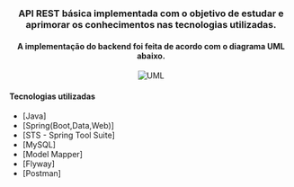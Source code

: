 <h3 align="center">
  <p>API REST básica implementada com o objetivo de estudar e aprimorar os conhecimentos nas tecnologias utilizadas.</p>
</h3>

<h4 align="Center"><p>A implementação do backend foi feita de acordo com o diagrama UML abaixo.</p></h4>

<p align="center">
<img alt="UML" src="https://uploaddeimagens.com.br/images/003/039/052/original/UML_osworks.jpg?1611063925"> 
</p>


<h4>
	<p>Tecnologias utilizadas</p>
</h4>

-  [Java]
-  [Spring(Boot,Data,Web)]
-  [STS - Spring Tool Suite]
-  [MySQL]
-  [Model Mapper]
-  [Flyway]
-  [Postman]
